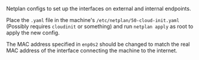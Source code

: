 Netplan configs to set up the interfaces on external and internal endpoints.

Place the `.yaml` file in the machine's `/etc/netplan/50-cloud-init.yaml` (Possibly requires `cloudinit` or something) and run `netplan apply` as root to apply the new config.

The MAC address specified in `enp0s2` should be changed to match the real MAC address of the interface connecting the machine to the internet.
